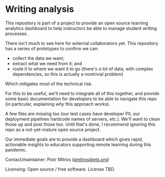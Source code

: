 # Writing analysis

This repository is part of a project to provide an open source
learning analytics dashboard to help instructors be able to manage
student writing processes.

There isn't much to see here for external collaborators yet. This
repository has a series of prototypes to confirm we can:

* collect the data we want;
* extract what we need from it; and
* route it to where we want it to go (there's *a lot* of data, with
  complex dependencies, so this is actually a nontrivial problem)

Which mitigates most of the technical risk.

For this to be useful, we'll need to integrate all of this together,
and provide some basic documentation for developers to be able to
navigate this repo (in particular, explaining *why* this approach
works).

A few files are missing too (our test cases have developer PII, our
deployment pipelines hardcode names of servers, etc.). We'll want to
clean those up and post those too. Until that's done, I recommend
ignoring this repo as a not-yet-mature open source project.

Our immediate goals are to provide a dashboard which gives rapid,
actionable insights to educators supporting remote learning during
this pandemic.

Contact/maintainer: Piotr Mitros (pmitros@ets.org)

Licensing: Open source / free software. License TBD. 
